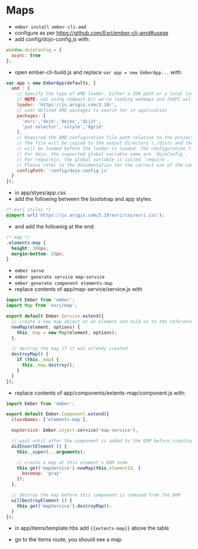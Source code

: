# Maps

- `ember install ember-cli-amd`
- configure as per https://github.com/Esri/ember-cli-amd#usage
- add config/dojo-config.js with:

```js
window.dojoConfig = {
  async: true
};
```

- open ember-cli-build.js and replace `var app = new EmberApp...` with:

```js
var app = new EmberApp(defaults, {
  amd : {
    // Specify the type of AMD loader. Either a CDN path or a local loader ('dojo' or 'requirejs')
    // NOTE: not using compact b/c we're loading webmaps and JSAPI will want ALL the modules
    loader: 'https://js.arcgis.com/3.19/',
    // user defined AMD packages to search for in application
    packages: [
      'esri','dojo','dojox','dijit',
      'put-selector','xstyle','dgrid'
    ],
    // Required the AMD configuration file path relative to the project root.
    // The file will be copied to the output directory (./dist) and the configuration file
    // will be loaded before the loader is loaded. The configuration file must define the global variable used by the specific loader.
    // For dojo, the supported global variable name are `dojoConfig`, `djConfig` or `require`.
    // For requirejs, the global variable is called `require`.
    // Please refer to the documentation for the correct use of the configuration object.
    configPath: 'config/dojo-config.js'
  }
});
```

- in app/styes/app.css
 - add the following between the bootstrap and app styles:
```css
/* esri styles */
@import url('https://js.arcgis.com/3.19/esri/css/esri.css');
```
 - and add the following at the end:

 ```css
 /* map */
 .elements-map {
   height: 300px;
   margin-bottom: 20px;
 }
 ```

- `ember serve`
- `ember generate service map-service`
- `ember generate component elements-map`
- replace contents of app/map-service/service.js with

```js
import Ember from 'ember';
import Map from 'esri/map';

export default Ember.Service.extend({
  // create a new map object at an element and hold on to the reference
  newMap(element, options) {
    this._map = new Map(element, options);
  },

  // destroy the map if it was already created
  destroyMap() {
    if (this._map) {
      this._map.destroy();
    }
  }
});
```

- replace contents of app/components/extents-map/component.js with:

```js
import Ember from 'ember';

export default Ember.Component.extend({
  classNames: ['elements-map'],

  mapService: Ember.inject.service('map-service'),

  // wait until after the component is added to the DOM before creating the map
  didInsertElement () {
    this._super(...arguments);

    // create a map at this element's DOM node
    this.get('mapService').newMap(this.elementId, {
      basemap: 'gray'
    });
  },

  // destroy the map before this component is removed from the DOM
  willDestroyElement () {
    this.get('mapService').destroyMap();
  }
});
```

- in app/items/template.hbs add `{{extents-map}}` above the table

- go to the items route, you should see a map
